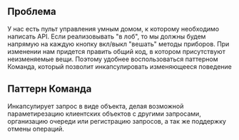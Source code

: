 ## Проблема

У нас есть пульт управления умным домом, к которому необходимо написать API. Если реализовывать "в лоб", то мы должны будем напрямую на каждую кнопку вкл/выкл "вешать" методы приборов. При изменении нам придется править общий код, в котором присутствуют неизменяемые вещи. Поэтому удобнее воспользоваться паттерном Команда, который позволит инкапсулировать изменяющееся поведение

## Паттерн Команда

Инкапсулирует запрос в виде объекта, делая возможной параметирезацию клиентских объектов с другими запросами, организацию очереди или регистрацию запросов, а так же поддержку отмены операций.